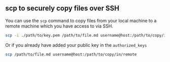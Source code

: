 ## scp to securely copy files over SSH

You can use the `scp` command to copy files from your local machine to a remote machine which you have access to via SSH.

```bash
scp -i ./path/to/key.pem /path/to/file.md username@host:/path/to/copy/in/remote
```

Or if you already have added your public key in the `authorized_keys`

```bash
scp /path/to/file.md username@host:/path/to/copy/in/remote
```


